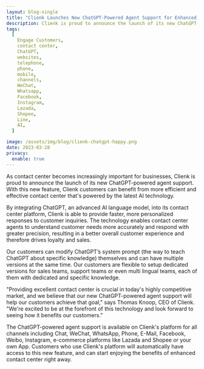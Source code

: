 ```yaml
---
layout: blog-single
title: "Clienk Launches New ChatGPT-Powered Agent Support for Enhanced contact center"
description: Clienk is proud to announce the launch of its new ChatGPT-powered agent support. With this new feature, Clienk customers can benefit from more efficient and effective contact center that's powered by the latest AI technology.
tags:
  [
    Engage Customers,
    contact center,
    ChatGPT,
    websites,
    telephone,
    phone,
    mobile,
    channels,
    WeChat,
    Whatsapp,
    Facebook,
    Instagram,
    Lazada,
    Shopee,
    Line,
    AI,
  ]

image: /assets/img/blog/clienk-chatgpt-happy.png
date: 2023-03-28
privacy:
  enable: true
---
```


As contact center becomes increasingly important for businesses, Clienk is proud to announce the launch of its new ChatGPT-powered agent support. With this new feature, Clienk customers can benefit from more efficient and effective contact center that's powered by the latest AI technology.

By integrating ChatGPT, an advanced AI language model, into its contact center platform, Clienk is able to provide faster, more personalized responses to customer inquiries. The technology enables contact center agents to understand customer needs more accurately and respond with greater precision, resulting in a better overall customer experience and therefore drives loyalty and sales.

Our customers can modify ChatGPT’s system prompt (the way to teach ChatGPT about specific knowledge) themselves and can have multiple versions at the same time. Our customers are flexible to setup dedicated versions for sales teams, support teams or even multi lingual teams, each of them with dedicated and specific knowledge.

"Providing excellent contact center is crucial in today's highly competitive market, and we believe that our new ChatGPT-powered agent support will help our customers achieve that goal," says Thomas Knoop, CEO of Clienk. "We're excited to be at the forefront of this technology and look forward to seeing how it benefits our customers."

The ChatGPT-powered agent support is available on Clienk's platform for all channels including Chat, WeChat, WhatsApp, Phone, E-Mail, Facebook, Weibo, Instagram, e-commerce platforms like Lazada and Shopee or your own App. Customers who use Clienk's platform will automatically have access to this new feature, and can start enjoying the benefits of enhanced contact center right away.

